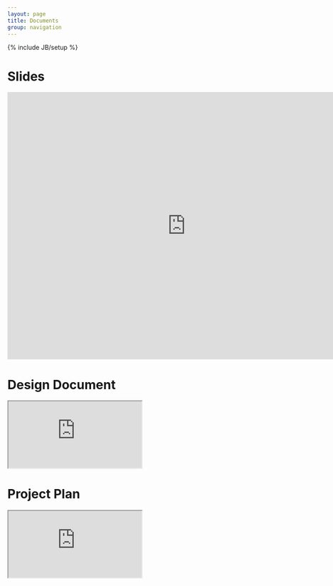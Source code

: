 ```yaml
---
layout: page
title: Documents
group: navigation
---
```

{% include JB/setup %}

# Slides
<iframe src="https://docs.google.com/presentation/d/1HlGNYl5fNbsy3fPKVCZnMaHdOGCFyfaEpEdwmwU9stw/embed?start=false&loop=false&delayms=3000" frameborder="0" width="800" height="600" allowfullscreen="true" mozallowfullscreen="true" webkitallowfullscreen="true"> </iframe>

# Design Document
<iframe src="https://docs.google.com/document/d/1Y6CH9beSauGyFeEVq8oqfPrC_C1lIYa-CssfAdH1xhg/pub?embedded=true"> </iframe>

# Project Plan
<iframe src="https://docs.google.com/document/d/1qSgNXo7O7K5yipU2tC-H4A8E1w-N92U7M3jNKFUCKTc/pub?embedded=true"> </iframe>
